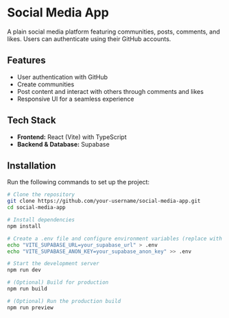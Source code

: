 # Social Media App  

A plain social media platform featuring communities, posts, comments, and likes. Users can authenticate using their GitHub accounts.  

## Features  
- User authentication with GitHub  
- Create communities  
- Post content and interact with others through comments and likes  
- Responsive UI for a seamless experience  

## Tech Stack  
- **Frontend:** React (Vite) with TypeScript  
- **Backend & Database:** Supabase  

## Installation  

Run the following commands to set up the project:  

```sh
# Clone the repository
git clone https://github.com/your-username/social-media-app.git
cd social-media-app

# Install dependencies
npm install

# Create a .env file and configure environment variables (replace with actual values)
echo "VITE_SUPABASE_URL=your_supabase_url" > .env
echo "VITE_SUPABASE_ANON_KEY=your_supabase_anon_key" >> .env

# Start the development server
npm run dev

# (Optional) Build for production
npm run build

# (Optional) Run the production build
npm run preview
